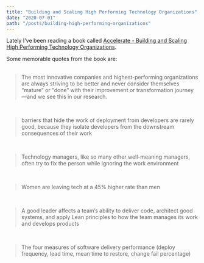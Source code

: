 ```yaml
---
title: "Building and Scaling High Performing Technology Organizations"
date: "2020-07-01"
path: "/posts/building-high-performing-organizations"
---
```


Lately I've been reading a book called <a href="https://www.amazon.ca/Accelerate-Software-Performing-Technology-Organizations-ebook/dp/B07B9F83WM/r">Accelerate - Building and Scaling High Performing Technology Organizations</a>.

Some memorable quotes from the book are:<br /><br />

> The most innovative companies and highest-performing organizations are always striving to be better and never consider themselves “mature” or “done” with their improvement or transformation journey—and we see this in our research.

<br />

> barriers that hide the work of deployment from developers are rarely good, because they isolate developers from the downstream consequences of their work

<br />

> Technology managers, like so many other well-meaning managers, often try to fix the person while ignoring the work environment

<br />

> Women are leaving tech at a 45% higher rate than men

<br />

> A good leader affects a team’s ability to deliver code, architect good systems, and apply Lean principles to how the team manages its work and develops products

<br />

> The four measures of software delivery performance (deploy frequency, lead time, mean time to restore, change fail percentage)
